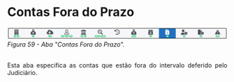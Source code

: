 # Contas Fora do Prazo 

![Aba "Atendimentos Fora do Período"](img/AbaContasForaDoPrazo.png)<br>
*Figura 59 - Aba "Contas Fora do Prazo".* <br><br>

<p style="text-align: justify;"> Esta aba especifica as contas que estão fora do intervalo deferido pelo Judiciário.</p>



